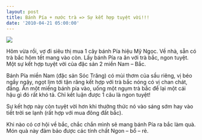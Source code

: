 ```yaml
---
layout: post
title: Bánh Pía + nước trà => Sự kết hợp tuyệt vời!!!
date: '2010-04-21 05:00:00'
---
```


![](https://trinhvanchung.files.wordpress.com/2010/10/ap_20100421101426923.jpg)

Hôm vừa rồi, vợ đi siêu thị mua 1 cây bánh Pía hiệu Mỹ Ngọc. Về nhà, sẵn có trà bắc hôm tết mang vào còn. Lấy bánh Pía ra ăn với trà bắc, ngon tuyệt. Một sự kết hợp tuyệt vời của đặc sản 2 miền Nam – Bắc.

Bánh Pía miền Nam (đặc sản Sóc Trăng) có mùi thơm của sầu riêng, vị béo ngầy ngậy, ngọt lịm tới tận răng kết hợp với trà bắc nóng có vị chan chát, đắng. Ăn một miếng bánh pía vào, uống một ngụm trà bắc để lại một cái hậu gì đó rất khó tả. Chỉ kết luận được 1 câu là ngon tuyệt!

Sự kết hợp này còn tuyệt vời hơn khi thưởng thức nó vào sáng sớm hay vào tiết trời se lạnh (rất hợp với mua đông đất bắc).

Khi nào có cơ hội về bắc, chắc chắn mình sẽ mang bánh Pía ra bắc làm quà. Món quà này đảm bảo được các tính chất Ngon – bổ – rẻ.
